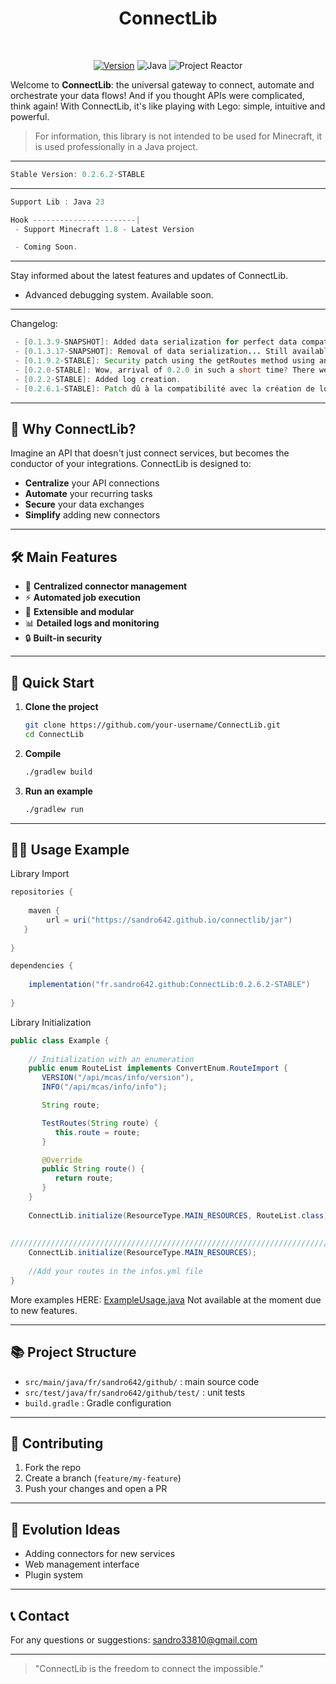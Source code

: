 <div align="center">

# ConnectLib

<br>

[![Version](https://img.shields.io/github/v/tag/Sandro642/ConnectLib?label=Version&style=for-the-badge&color=blue&logo=github)](https://github.com/Sandro642/ConnectLib/releases)
![Java](https://img.shields.io/badge/java-%23ED8B00.svg?style=for-the-badge&logo=openjdk&logoColor=white)
![Project Reactor](https://img.shields.io/badge/Project%20Reactor-6DB33F?style=for-the-badge&logo=spring&logoColor=white)

</div>

Welcome to **ConnectLib**: the universal gateway to connect, automate and orchestrate your data flows!
And if you thought APIs were complicated, think again! With ConnectLib, it's like playing with Lego: simple, intuitive and powerful.
> For information, this library is not intended to be used for Minecraft, it is used professionally in a Java project.

---

```java
Stable Version: 0.2.6.2-STABLE
```

---

```java
Support Lib : Java 23

Hook -----------------------|
 - Support Minecraft 1.8 - Latest Version

 - Coming Soon.
```
---

Stay informed about the latest features and updates of ConnectLib.

- Advanced debugging system. Available soon.

---

Changelog:

```java
 - [0.1.3.9-SNAPSHOT]: Added data serialization for perfect data compatibility with HOOK.
 - [0.1.3.17-SNAPSHOT]: Removal of data serialization... Still available from the /feature/serializer branch. Useful if processes are not initialized in the same environment.
 - [0.1.9.2-STABLE]: Security patch using the getRoutes method using an enumeration class for routeName: StackOverflowError... + Creation of maps according to the desired variable type.
 - [0.2.0-STABLE]: Wow, arrival of 0.2.0 in such a short time? There were things to do on this project ;)
 - [0.2.2-STABLE]: Added log creation. 
 - [0.2.6.1-STABLE]: Patch dû à la compatibilité avec la création de log et le Hook Minecraft.
```

---

## 🌟 Why ConnectLib?

Imagine an API that doesn't just connect services, but becomes the conductor of your integrations. ConnectLib is designed to:

- **Centralize** your API connections
- **Automate** your recurring tasks
- **Secure** your data exchanges
- **Simplify** adding new connectors

---

## 🛠️ Main Features

- 🔌 **Centralized connector management**
- ⚡ **Automated job execution**
- 🧩 **Extensible and modular**
- 📊 **Detailed logs and monitoring**
- 🔒 **Built-in security**

---

## 🚦 Quick Start

1. **Clone the project**
   ```bash
   git clone https://github.com/your-username/ConnectLib.git
   cd ConnectLib
   ```
2. **Compile**
   ```bash
   ./gradlew build
   ```
3. **Run an example**
   ```bash
   ./gradlew run
   ```

---

## 🧑‍💻 Usage Example

Library Import
```java
repositories {
    
    maven {
        url = uri("https://sandro642.github.io/connectlib/jar")
   }
   
}

dependencies {
    
    implementation("fr.sandro642.github:ConnectLib:0.2.6.2-STABLE")
    
}

```
Library Initialization
```java
public class Example {
    
    // Initialization with an enumeration
    public enum RouteList implements ConvertEnum.RouteImport {
       VERSION("/api/mcas/info/version"),
       INFO("/api/mcas/info/info");

       String route;

       TestRoutes(String route) {
          this.route = route;
       }

       @Override
       public String route() {
          return route;
       }
    }
    
    ConnectLib.initialize(ResourceType.MAIN_RESOURCES, RouteList.class);
    
    
///////////////////////////////////////////////////////////////////////////    
    ConnectLib.initialize(ResourceType.MAIN_RESOURCES);
    
    //Add your routes in the infos.yml file
}
```

More examples HERE: [ExampleUsage.java](src/main/java/fr/sandro642/github/example/ExampleUsage.java) Not available at the moment due to new features.

---

## 📚 Project Structure

- `src/main/java/fr/sandro642/github/` : main source code
- `src/test/java/fr/sandro642/github/test/` : unit tests
- `build.gradle` : Gradle configuration

---

## 🤝 Contributing

1. Fork the repo
2. Create a branch (`feature/my-feature`)
3. Push your changes and open a PR

---

## 🧠 Evolution Ideas

- Adding connectors for new services
- Web management interface
- Plugin system

---

## 📞 Contact

For any questions or suggestions: [sandro33810@gmail.com](mailto:sandro33810@gmail.com)

---

> "ConnectLib is the freedom to connect the impossible."
